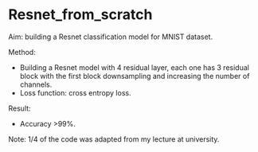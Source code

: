 # Resnet_from_scratch
Aim: building a Resnet classification model for MNIST dataset.

Method:
+ Building a Resnet model with 4 residual layer, each one has 3 residual block with the first block downsampling and increasing the number of channels.
+ Loss function: cross entropy loss.

Result:
+ Accuracy >99%.

Note: 1/4 of the code was adapted from my lecture at university.

